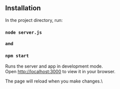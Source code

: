 ## Installation

In the project directory, run:

### `node server.js`

#### and

### `npm start`

Runs the server and app in development mode.\
Open [http://localhost:3000](http://localhost:3000) to view it in your browser.

The page will reload when you make changes.\
